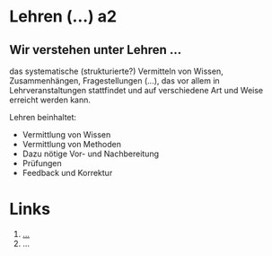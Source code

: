 <!---
   NAME - The NAME of this project is:
ethos

  FILE - The FILENAME of the current file is:
/a2.md

  CREATION - This project was CREATED on:
2017-01-28-16:15:00 UTC

  MODIFICATION - This project was last MODIFIED on:
2017-01-28-16:15:00 UTC

  VERSION - The current VERSION of this project is:
<git-commit-hash>-2017-01-28-16:15:00 UTC

  CREATOR(S) - This project was CREATED by:
Michael Czechowski, Martin Maga

  CONTACT - You can CONTACT the creator(s) or developer(s) of this project at:
E-Mail: mail@martinmaga.de

  COPYRIGHT - The COPYRIGHT holder of this project is:
COPYRIGHT (c) 2016 Martin Maga

  LICENSE - This project is LICENSED under the following license:
Martin Maga 2016 CC BY-SA 4.0 https://creativecommons.org

  SUBFILE – This is a SUBFILE! For more INFORMATION on this project go to:
/README.md
--->

# Lehren (…) a2
## Wir verstehen unter Lehren …

das systematische (strukturierte?) Vermitteln von Wissen, Zusammenhängen, Fragestellungen (...), das vor allem in Lehrveranstaltungen stattfindet und auf verschiedene Art und Weise erreicht werden kann.

Lehren beinhaltet:
- Vermittlung von Wissen
- Vermittlung von Methoden
- Dazu nötige Vor- und Nachbereitung
- Prüfungen
- Feedback und Korrektur


# Links
1. […](…)
2. …
